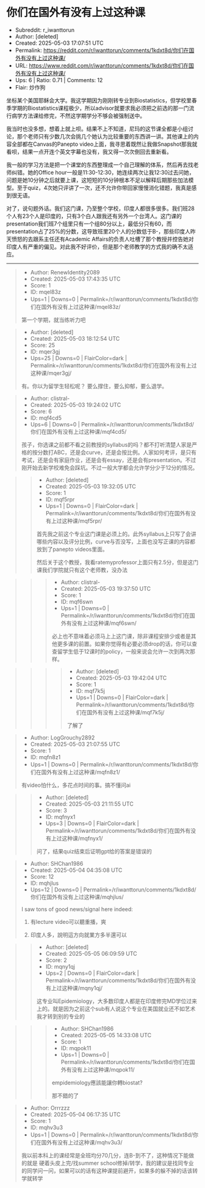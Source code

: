 # 你们在国外有没有上过这种课

- Subreddit: r_iwanttorun
- Author: [deleted]
- Created: 2025-05-03 17:07:51 UTC
- Permalink: https://reddit.com/r/iwanttorun/comments/1kdxt8d/你们在国外有没有上过这种课/
- URL: https://www.reddit.com/r/iwanttorun/comments/1kdxt8d/你们在国外有没有上过这种课/
- Ups: 6 | Ratio: 0.71 | Comments: 12
- Flair: 炒作狗


坐标某个美国耶稣会大学。我这学期因为刚刚转专业到Biostatistics，但学校里春季学期的Biostatistics课程极少，所以advisor就要求我必须把之前选的那一门流行病学方法课给修完，不然这学期学分不够会被强制送中。

我当时也没多想，想着上就上呗。结果不上不知道，尼玛的这节课全都是小组讨论，那个老师只有少数几次会挑几个她认为比较重要的东西讲一讲。其他课上的内容全部都在Canvas的Panepto
video上面，我寻思着既然让我做Snapshot那我就看呗，结果一点开连个英文字幕也没有，我又得一次次倒回去重新看。

我一般的学习方法是把一个课堂的东西整理成一个自己理解的体系，然后再去找老师纠错。她的Office
hour一般是11:30-12:30，她连续两次让我12:30过去问她，问题是她10分钟之后就要上课，这短短的10分钟根本不足以解释后期那些加法模型。至于quiz，4次她只评讲了一次，还不允许你带回家慢慢消化错题，我真是感到很无语。

对了，说句题外话。我们这门课，乃至整个学校，印度人都很多很多。我们班28个人有23个人是印度的，只有3个白人跟我还有另外一个台湾人。这门课的presentation我们班7个组里只有一个组80分以上，最低分只有60，而presentation占了25%的分数，这导致班里20个人的分数低于B-，那些印度人昨天愤怒的去跟系主任还有Academic
Affairs的负责人吐槽了那个教授并控告她对印度人有严重的偏见。对此我不好评价，但是那个老师教学的方式我的确不太适应。


---

> - Author: RenewIdentity2089
> - Created: 2025-05-03 17:43:35 UTC
> - Score: 1
> - ID: mqel83z
> - Ups=1 | Downs=0 | Permalink=/r/iwanttorun/comments/1kdxt8d/你们在国外有没有上过这种课/mqel83z/
>
> 第一个学期，就当练听力吧

> - Author: [deleted]
> - Created: 2025-05-03 18:12:54 UTC
> - Score: 25
> - ID: mqer3gj
> - Ups=25 | Downs=0 | FlairColor=dark | Permalink=/r/iwanttorun/comments/1kdxt8d/你们在国外有没有上过这种课/mqer3gj/
>
> 有。你以为留学生轻松呢？
> 要么撑住，要么抑郁，要么退学。

> - Author: clistral-
> - Created: 2025-05-03 19:24:02 UTC
> - Score: 6
> - ID: mqf4cd5
> - Ups=6 | Downs=0 | Permalink=/r/iwanttorun/comments/1kdxt8d/你们在国外有没有上过这种课/mqf4cd5/
>
> 孩子，你选课之前都不看之前教授的syllabus的吗？都不打听清楚人家是严格的按分数打ABC，还是会curve，还是会按比例。人家如何考评，是只有考试，还是会有家庭作业，还是会有essay，还是会有presentation。不过刚开始去新学校难免会踩坑。不过一般大学都会允许学分少于12分的情况。

>> - Author: [deleted]
>> - Created: 2025-05-03 19:32:05 UTC
>> - Score: 1
>> - ID: mqf5rpr
>> - Ups=1 | Downs=0 | FlairColor=dark | Permalink=/r/iwanttorun/comments/1kdxt8d/你们在国外有没有上过这种课/mqf5rpr/
>>
>> 首先我之前这个专业这门课是必须上的。此外syllabus上只写了会讲哪些内容以及评分比例，curve与否没写，上面也没写正课的内容都放到了panepto videos里面。
>> 
>> 然后关于这个教授，我看ratemyprofessor上面只有2.5分，但是这门课我们学院就只有这个老师教，没办法

>>> - Author: clistral-
>>> - Created: 2025-05-03 19:37:50 UTC
>>> - Score: 1
>>> - ID: mqf6swn
>>> - Ups=1 | Downs=0 | Permalink=/r/iwanttorun/comments/1kdxt8d/你们在国外有没有上过这种课/mqf6swn/
>>>
>>> 必上也不意味着必须马上上这门课，除非课程安排少或者是其他更多课的前置。如果你觉得有必要必须drop的话，你可以查查留学生低于12课时的policy，一般来说会允许一次到两次那样。

>>>> - Author: [deleted]
>>>> - Created: 2025-05-03 19:42:04 UTC
>>>> - Score: 1
>>>> - ID: mqf7k5j
>>>> - Ups=1 | Downs=0 | FlairColor=dark | Permalink=/r/iwanttorun/comments/1kdxt8d/你们在国外有没有上过这种课/mqf7k5j/
>>>>
>>>> 了解了

> - Author: LogGrouchy2892
> - Created: 2025-05-03 21:07:55 UTC
> - Score: 1
> - ID: mqfn8z1
> - Ups=1 | Downs=0 | Permalink=/r/iwanttorun/comments/1kdxt8d/你们在国外有没有上过这种课/mqfn8z1/
>
> 有video怕什么，多花点时间的事。搞不懂问ai

>> - Author: [deleted]
>> - Created: 2025-05-03 21:11:55 UTC
>> - Score: 3
>> - ID: mqfnyx1
>> - Ups=3 | Downs=0 | FlairColor=dark | Permalink=/r/iwanttorun/comments/1kdxt8d/你们在国外有没有上过这种课/mqfnyx1/
>>
>> 问了，结果quiz结束后证明gpt给的答案是错误的

> - Author: SHChan1986
> - Created: 2025-05-04 04:35:08 UTC
> - Score: 12
> - ID: mqhjlus
> - Ups=12 | Downs=0 | Permalink=/r/iwanttorun/comments/1kdxt8d/你们在国外有没有上过这种课/mqhjlus/
>
> I saw tons of good news/signal here indeed:
> 
> 1. 有lecture video可以聽重播，爽
> 
> 2. 印度人多，說明這方向就業方多半還可以

>> - Author: [deleted]
>> - Created: 2025-05-05 06:09:59 UTC
>> - Score: 2
>> - ID: mqny1qj
>> - Ups=2 | Downs=0 | FlairColor=dark | Permalink=/r/iwanttorun/comments/1kdxt8d/你们在国外有没有上过这种课/mqny1qj/
>>
>> 这专业叫Epidemiology，大多数印度人都是在印度修完MD学位过来上的。就是因为之前这个sub有人说这个专业在美国就业还不如艺术我才转到别的专业的

>>> - Author: SHChan1986
>>> - Created: 2025-05-05 14:33:08 UTC
>>> - Score: 1
>>> - ID: mqpok11
>>> - Ups=1 | Downs=0 | Permalink=/r/iwanttorun/comments/1kdxt8d/你们在国外有没有上过这种课/mqpok11/
>>>
>>> empidemiology應該能讓你轉biostat?
>>> 
>>> 那不錯的了

> - Author: Orrrzzz
> - Created: 2025-05-04 06:17:35 UTC
> - Score: 1
> - ID: mqhv3u3
> - Ups=1 | Downs=0 | Permalink=/r/iwanttorun/comments/1kdxt8d/你们在国外有没有上过这种课/mqhv3u3/
>
> 我以前本科上的课经常是全班均分70几分，连B-到不了，这种情况下能做的就是 硬着头皮上完/找summer school修掉/转学，我的建议是找同专业的同学问一问，如果可以的话有这种课提前避开，如果多的躲不掉的话该转学就转学
